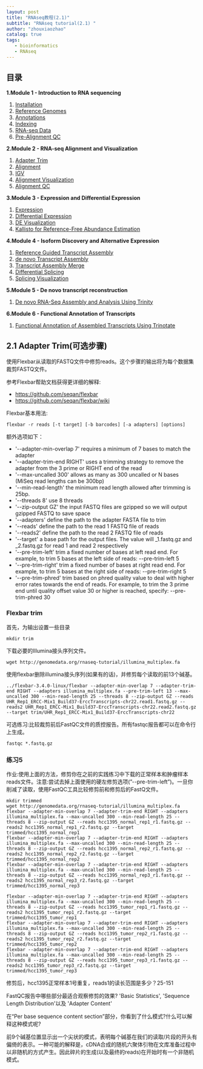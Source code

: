 ```yaml
---
layout: post
title: "RNAseq教程(2.1)"
subtitle: "RNAseq tutorial(2.1) "
author: "zhouxiaozhao"
catalog: true
tags:
   - bioinformatics
   - RNAseq
---
```


## 目录

**1.Module 1 - Introduction to RNA sequencing**

1. [Installation](https://www.zhouxiaozhao.cn/2020/11/17/RNAseq(1)/)
2. [Reference Genomes](https://www.zhouxiaozhao.cn/2020/11/28/RNAseq(2)/)
3. [Annotations](https://www.zhouxiaozhao.cn/2020/12/01/RNAseq(3)/)
4. [Indexing](https://www.zhouxiaozhao.cn/2020/12/03/RNAseq(4)/)
5. [RNA-seq Data](https://www.zhouxiaozhao.cn/2020/12/05/RNAseq(5)/)
6. [Pre-Alignment QC](https://www.zhouxiaozhao.cn/2020/12/08/RNAseq(6)/)

**2.Module 2 - RNA-seq Alignment and Visualization**

1. [Adapter Trim](https://www.zhouxiaozhao.cn/2020/12/10/RNAseq(7)/)
2. [Alignment](https://www.zhouxiaozhao.cn/2020/12/12/RNAseq(8)/)
3. [IGV](https://www.zhouxiaozhao.cn/2020/12/15/RNAseq(9)/)
4. [Alignment Visualization](https://www.zhouxiaozhao.cn/2020/12/17/RNAseq(10)/)
5. [Alignment QC](https://www.zhouxiaozhao.cn/2020/12/19/RNAseq(11)/)

**3.Module 3 - Expression and Differential Expression**

1. [Expression](https://www.zhouxiaozhao.cn/2020/12/22/RNAseq(12)/)
2. [Differential Expression](https://www.zhouxiaozhao.cn/2020/12/24/RNAseq(13)/)
3. [DE Visualization](https://www.zhouxiaozhao.cn/2020/12/26/RNAseq(14)/)
4. [Kallisto for Reference-Free Abundance Estimation](https://www.zhouxiaozhao.cn/2020/12/29/RNAseq(15)/)

**4.Module 4 - Isoform Discovery and Alternative Expression**

1. [Reference Guided Transcript Assembly](https://www.zhouxiaozhao.cn/2020/12/31/RNAseq(16)/)
2. [de novo Transcript Assembly](https://www.zhouxiaozhao.cn/2021/01/02/RNAseq(17)/)
3. [Transcript Assembly Merge](https://www.zhouxiaozhao.cn/2021/01/05/RNAseq(18)/)
4. [Differential Splicing](https://www.zhouxiaozhao.cn/2021/01/07/RNAseq(19)/)
5. [Splicing Visualization](https://www.zhouxiaozhao.cn/2021/01/09/RNAseq(20)/)

**5.Module 5 - De novo transcript reconstruction**

1. [De novo RNA-Seq Assembly and Analysis Using Trinity](https://www.zhouxiaozhao.cn/2021/01/12/RNAseq(21)/)

**6.Module 6 - Functional Annotation of Transcripts**

1. [Functional Annotation of Assembled Transcripts Using Trinotate](https://www.zhouxiaozhao.cn/2021/01/14/RNAseq(22)/)

## 2.1 Adapter Trim(可选步骤)

使用Flexbar从读取的FASTQ文件中修剪reads。这个步骤的输出将为每个数据集裁剪FASTQ文件。

参考Flexbar帮助文档获得更详细的解释:

- https://github.com/seqan/flexbar
- https://github.com/seqan/flexbar/wiki

Flexbar基本用法:

```
flexbar -r reads [-t target] [-b barcodes] [-a adapters] [options]
```

额外选项如下：

- '--adapter-min-overlap 7' requires a minimum of 7 bases to match the adapter
- '--adapter-trim-end RIGHT' uses a trimming strategy to remove the adapter from the 3 prime or RIGHT end of the read
- '--max-uncalled 300' allows as many as 300 uncalled or N bases (MiSeq read lengths can be 300bp)
- '--min-read-length' the minimum read length allowed after trimming is 25bp.
- '--threads 8' use 8 threads
- '--zip-output GZ' the input FASTQ files are gzipped so we will output gzipped FASTQ to save space
- '--adapters' define the path to the adapter FASTA file to trim
- '--reads' define the path to the read 1 FASTQ file of reads
- '--reads2' define the path to the read 2 FASTQ file of reads
- '--target' a base path for the output files.  The value will _1.fastq.gz and _2.fastq.gz for read 1 and read 2 respectively
- '--pre-trim-left' trim a fixed number of bases at left read end. For example, to trim 5 bases at the left side of reads: --pre-trim-left 5
- '--pre-trim-right' trim a fixed number of bases at right read end.  For example, to trim 5 bases at the right side of reads:  --pre-trim-right 5
- '--pre-trim-phred' trim based on phred quality value to deal with  higher error rates towards the end of reads. For example, to trim the 3  prime end until quality offset value 30 or higher is reached, specify:  --pre-trim-phred 30
### Flexbar trim

首先，为输出设置一些目录

```
mkdir trim
```

下载必要的Illumina接头序列文件。

```
wget http://genomedata.org/rnaseq-tutorial/illumina_multiplex.fa
```

使用flexbar删除illumina接头序列(如果有的话)，并修剪每个读取的前13个碱基。

```
../flexbar-3.4.0-linux/flexbar --adapter-min-overlap 7 --adapter-trim-end RIGHT --adapters illumina_multiplex.fa --pre-trim-left 13 --max-uncalled 300 --min-read-length 25 --threads 8 --zip-output GZ --reads UHR_Rep1_ERCC-Mix1_Build37-ErccTranscripts-chr22.read1.fastq.gz --reads2 UHR_Rep1_ERCC-Mix1_Build37-ErccTranscripts-chr22.read2.fastq.gz --target trim/UHR_Rep1_ERCC-Mix1_Build37-ErccTranscripts-chr22

```

可选练习:比较裁剪前后FastQC文件的质控报告。所有fastqc报告都可以在命令行上生成。

```
fastqc *.fastq.gz
```

### 练习5

作业:使用上面的方法，修剪你在之前的实践练习中下载的正常样本和肿瘤样本reads文件。注意:尝试去掉上面使用的硬左修剪选项(”--pre-trim-left”)。一旦你削减了读取，使用FastQC工具比较修剪前和修剪后的FastQ文件。

```
mkdir trimmed
wget http://genomedata.org/rnaseq-tutorial/illumina_multiplex.fa
flexbar --adapter-min-overlap 7 --adapter-trim-end RIGHT --adapters illumina_multiplex.fa --max-uncalled 300 --min-read-length 25 --threads 8 --zip-output GZ --reads hcc1395_normal_rep1_r1.fastq.gz --reads2 hcc1395_normal_rep1_r2.fastq.gz --target trimmed/hcc1395_normal_rep1
flexbar --adapter-min-overlap 7 --adapter-trim-end RIGHT --adapters illumina_multiplex.fa --max-uncalled 300 --min-read-length 25 --threads 8 --zip-output GZ --reads hcc1395_normal_rep2_r1.fastq.gz --reads2 hcc1395_normal_rep2_r2.fastq.gz --target trimmed/hcc1395_normal_rep2
flexbar --adapter-min-overlap 7 --adapter-trim-end RIGHT --adapters illumina_multiplex.fa --max-uncalled 300 --min-read-length 25 --threads 8 --zip-output GZ --reads hcc1395_normal_rep3_r1.fastq.gz --reads2 hcc1395_normal_rep3_r2.fastq.gz --target trimmed/hcc1395_normal_rep3

flexbar --adapter-min-overlap 7 --adapter-trim-end RIGHT --adapters illumina_multiplex.fa --max-uncalled 300 --min-read-length 25 --threads 8 --zip-output GZ --reads hcc1395_tumor_rep1_r1.fastq.gz --reads2 hcc1395_tumor_rep1_r2.fastq.gz --target trimmed/hcc1395_tumor_rep1
flexbar --adapter-min-overlap 7 --adapter-trim-end RIGHT --adapters illumina_multiplex.fa --max-uncalled 300 --min-read-length 25 --threads 8 --zip-output GZ --reads hcc1395_tumor_rep2_r1.fastq.gz --reads2 hcc1395_tumor_rep2_r2.fastq.gz --target trimmed/hcc1395_tumor_rep2
flexbar --adapter-min-overlap 7 --adapter-trim-end RIGHT --adapters illumina_multiplex.fa --max-uncalled 300 --min-read-length 25 --threads 8 --zip-output GZ --reads hcc1395_tumor_rep3_r1.fastq.gz --reads2 hcc1395_tumor_rep3_r2.fastq.gz --target trimmed/hcc1395_tumor_rep3
```

修剪后，hcc1395正常样本1号重复，reads1的读长范围是多少？25-151

FastQC报告中哪些部分最适合观察修剪的效果? 'Basic Statistics', 'Sequence Length Distribution'以及 'Adapter Content'

在“Per base sequence content section”部分，你看到了什么模式?什么可以解释这种模式呢?

前9个碱基位置显示出一个尖状的模式，表明每个碱基在我们的读取/片段的开头有偏倚的表示。一种可能的解释是，cDNA合成的随机六聚体引物在文库准备过程中以非随机的方式产生。因此碎片的生成(以及最终的reads)在开始时有一个非随机模式。